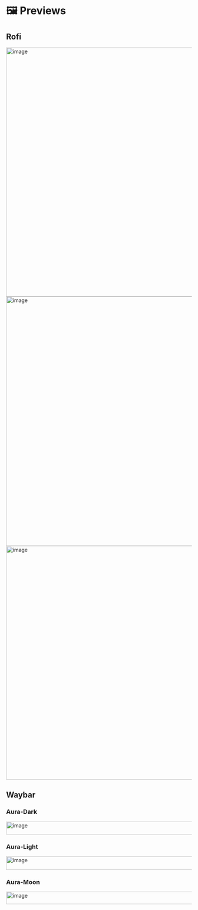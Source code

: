 # 🖼️ Previews

## Rofi

<img width="1039" height="675" alt="image" src="https://github.com/user-attachments/assets/9e8f66e5-5649-4998-91ba-75aaac6efe68" />

<img width="1008" height="677" alt="image" src="https://github.com/user-attachments/assets/2ff73747-5711-477a-bd73-ae3409b4b06b" />

<img width="979" height="634" alt="image" src="https://github.com/user-attachments/assets/d2a37c4c-02bb-4ac0-a192-fef5e68adf72" />

## Waybar

### Aura-Dark

<img width="1593" height="35" alt="image" src="https://github.com/user-attachments/assets/d9cad400-0f7f-47f2-84f0-b0ceb7d3c170" />

### Aura-Light

<img width="1595" height="37" alt="image" src="https://github.com/user-attachments/assets/6f0c400a-6667-4d3d-93ab-d019d5589215" />

### Aura-Moon

<img width="1584" height="34" alt="image" src="https://github.com/user-attachments/assets/f97b7979-6886-4db6-bf17-570462890254" />

